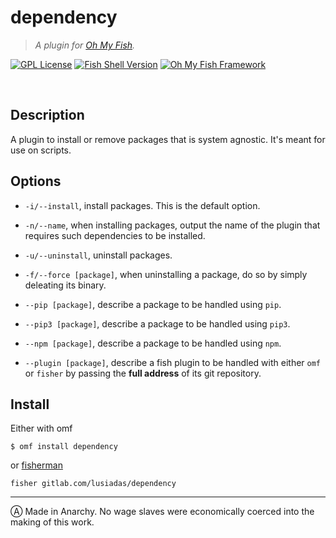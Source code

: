 # dependency

> *A plugin for [Oh My Fish](https://www.github.com/oh-my-fish/oh-my-fish).*

[![GPL License](https://img.shields.io/badge/license-GPL-blue.svg?longCache=true&style=flat-square)](/LICENSE)
[![Fish Shell Version](https://img.shields.io/badge/fish-v2.7.1-blue.svg?style=flat-square)](https://fishshell.com)
[![Oh My Fish Framework](https://img.shields.io/badge/Oh%20My%20Fish-Framework-blue.svg?style=flat-square)](https://www.github.com/oh-my-fish/oh-my-fish)

<br/>

## Description

A plugin to install or remove packages that is system agnostic. It's meant for use on scripts.

## Options

- `-i/--install`, install packages. This is the default option.

- `-n/--name`, when installing packages, output the name of the plugin that requires such dependencies to be installed.

- `-u/--uninstall`, uninstall packages.

- `-f/--force [package]`, when uninstalling a package, do so by simply deleating its binary.

- `--pip [package]`, describe a package to be handled using `pip`.

- `--pip3 [package]`, describe a package to be handled using `pip3`.

- `--npm [package]`, describe a package to be handled using `npm`.

- `--plugin [package]`, describe a fish plugin to be handled with either `omf` or `fisher` by passing the **full address** of its git repository.

## Install

Either with omf

```fish
$ omf install dependency
```

or [fisherman](https://github.com/fisherman/fisherman)

```fish
fisher gitlab.com/lusiadas/dependency
```

---

Ⓐ Made in Anarchy. No wage slaves were economically coerced into the making of this work.
